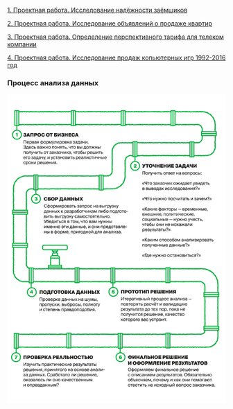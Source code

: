 [1. Проектная работа. Исследование надёжности заёмщиков](https://github.com/konicaRu/data_analyst/blob/master/1_project_data_pre_processing/1_project_git_finance_bank_loan.ipynb)

[2. Проектная работа. Исследование объявлений о продаже квартир](https://github.com/konicaRu/data_analyst/blob/master/1_project_data_pre_processing/1_project_git_finance_bank_loan.ipynb)

[3. Проектная работа. Определение перспективного тарифа для телеком компании](https://github.com/konicaRu/data_analyst/blob/master/1_project_data_pre_processing/1_project_git_finance_bank_loan.ipynb)

[4. Проектная работа. Исследование продаж копьютерных игр 1992-2016 год](https://github.com/konicaRu/data_analyst/blob/master/1_project_data_pre_processing/1_project_git_finance_bank_loan.ipynb)

### Процесс анализа данных

![](https://github.com/konicaRu/pictures_blog/blob/master/anal_truby_%20(2).jpg)
